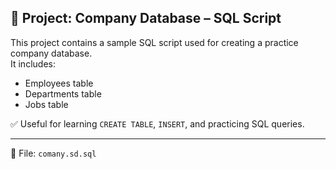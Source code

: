 ## 📁 Project: Company Database – SQL Script

This project contains a sample SQL script used for creating a practice company database.  
It includes:

- Employees table  
- Departments table  
- Jobs table

✅ Useful for learning `CREATE TABLE`, `INSERT`, and practicing SQL queries.

---

🔗 File: `comany.sd.sql`
